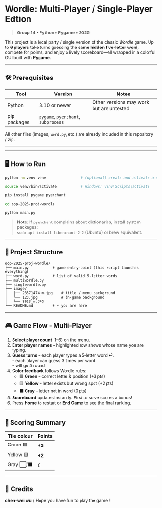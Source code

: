 # Wordle: Multi‑Player / Single-Player Edtion

> **Group 14 • Python • Pygame • 2025**

This project is a local party / single version of the classic *Wordle* game. Up to **6 players** take turns guessing the **same hidden five‑letter word**, compete for points, and enjoy a lively scoreboard—all wrapped in a colorful GUI built with **Pygame**.

---

## 🛠 Prerequisites
| Tool | Version | Notes |
|------|---------|-------|
| Python | 3.10 or newer | Other versions may work but are untested |
| pip packages | `pygame`, `pyenchant`, `subprocess` | 


All other files (images, `word.py`, etc.) are already included in this repository / zip.

---

---
## 🖥️ How to Run
```bash
python -m venv venv                # (optional) create and activate a virtual‑env
```
```bash
source venv/bin/activate           # Windows: venv\Scripts\activate
```
```bash
pip install pygame pyenchant
```
```bash
cd oop-2025-proj-wordle
```
```bash 
python main.py        
```
> **Note:**  If `pyenchant` complains about dictionaries, install system packages:<br>`sudo apt install libenchant-2-2` (Ubuntu) or brew equivalent.

---

## 📁 Project Structure
```
oop-2025-proj-wordle/
├── main.py           # game entry‑point (this script launches everything)
├── word.py           # list of valid 5‑letter words
├── multiwordle.py
├── singlewordle.py
├── image/
│   ├── 23671474_m.jpg    # title / menu background
│   └── 123.jpg           # in‑game background
│   └── 8623_m.JPG           
└── README.md         # ← you are here
```

---
## 🎮 Game Flow - Multi‑Player
1. **Select player count** (1–6) on the menu.
2. **Enter player names** – highlighted row shows whose name you are typing.
3. **Guess turns** – each player types a 5‑letter word ⏎.   
                   – each player can guess 3 times per word   
                   – will go 5 round
4. **Color feedback** follows Wordle rules:
   * 🟩 **Green** – correct letter & position (+3 pts)  
   * 🟨 **Yellow** – letter exists but wrong spot (+2 pts)  
   * ⬛ **Gray** – letter not in word (0 pts)
5. **Scoreboard** updates instantly. First to solve scores a bonus!
6. Press **Home** to restart or **End Game** to see the final ranking.

---

## 📝 Scoring Summary

| Tile colour | Points |
|-------------|--------|
| Green 🟩 | **+3** |
| Yellow 🟨 | **+2** |
| Gray ⬜/⬛ | 0 |

----

## 👥 Credits
 **chen-wei wu** /     Hope you have fun to play the game !